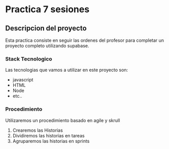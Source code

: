 # Practica 7 sesiones
## Descripcion del proyecto
Esta practica consiste en seguir las ordenes del profesor para completar un proyecto completo utilizando supabase.

### Stack Tecnologico

Las tecnologias que vamos a utilizar en este proyecto son:

- javascript
- HTML
- Node
- etc..

### Procedimiento

Utilizaremos un procedimiento basado en agile y skrull

1. Crearemos las Historias
2. Dividiremos las historias en tareas
3. Agruparemos las historias en sprints 


